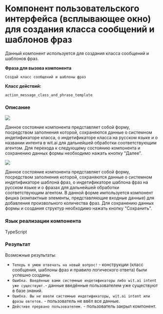 # Компонент пользовательского интерфейса (всплывающее окно) для создания класса сообщений и шаблонов фраз

Данный компонент используется для создания класса сообщений и шаблонов фраз.

**Фраза для вызова компонента**

`Создай класс сообщений и шаблоны фраз`

**Класс действий:**

`action_message_class_and_phrase_template`

### Описание

<img src="../images/messageClassAndPhraseTemplatePopup1.png"></img>

Данное состояние компонента представляет собой форму, посредством заполнения которой, сохраняются данные о системном индетификаторе класса, о индетификаторе класса на русском языке и о названии интента в wit.ai для дальнейшей обработки соответствующим агентом. Для перехода к следующему состоянию компонента и сохранению данных формы необходимо нажать кнопку "Далее".

<img src="../images/messageClassAndPhraseTemplatePopup2.png"></img>

Данное состояние компонента представляет собой форму, посредством заполнения которой, сохраняются данные о системном индетификаторе шаблона фраз, о индетификаторе шаблона фраз на русском языке и о фразах для дальнейшей обработки соответствующим агентом. В данной форме импользуется компонент фишка (компактные элементы, представляющие входные данные) для добавления произвольного количества фраз. Для сохранению данных формы и создания структур необходимо нажать кнопку "Сохранить".

### Язык реализации компонента

TypeScript

### Результат

Возможные результаты:

* `Теперь я умею отвечать на новый вопрос!` - конструкции (класс сообщения, шаблоны фраз и правило логического ответа) были успешно созданы.
* `Ошибка. Введённые вами системные индетификаторы либо wit.ai intent уже существуют.`- данные введённые пользователем уже существуют в базе знаний.
* `Ошибка. Вы не ввели системные индетификаторы, wit.ai intent или фразы овтетов.` - пользователь не ввёл все данные.
* `Дейстиве прервано пользователем.` - пользователь закрыл компонент.
